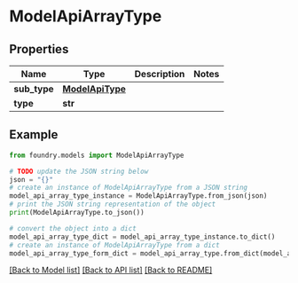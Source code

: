 # ModelApiArrayType

## Properties

Name | Type | Description | Notes
------------ | ------------- | ------------- | -------------
**sub_type** | [**ModelApiType**](ModelApiType.md) |  |
**type** | **str** |  |

## Example

```python
from foundry.models import ModelApiArrayType

# TODO update the JSON string below
json = "{}"
# create an instance of ModelApiArrayType from a JSON string
model_api_array_type_instance = ModelApiArrayType.from_json(json)
# print the JSON string representation of the object
print(ModelApiArrayType.to_json())

# convert the object into a dict
model_api_array_type_dict = model_api_array_type_instance.to_dict()
# create an instance of ModelApiArrayType from a dict
model_api_array_type_form_dict = model_api_array_type.from_dict(model_api_array_type_dict)
```

[\[Back to Model list\]](../README.md#documentation-for-models) [\[Back to API list\]](../README.md#documentation-for-api-endpoints) [\[Back to README\]](../README.md)
